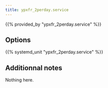 ```yaml
---
title: ypxfr_2perday.service
---
```


{{% provided_by "ypxfr_2perday.service" %}}

## Options

{{% systemd_unit "ypxfr_2perday.service" %}}

## Additionnal notes

Nothing here.
